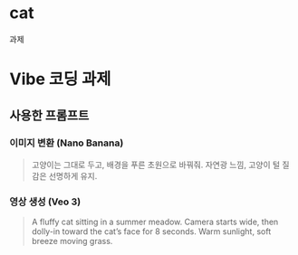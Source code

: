 # cat
과제
# Vibe 코딩 과제

## 사용한 프롬프트
### 이미지 변환 (Nano Banana)
> 고양이는 그대로 두고, 배경을 푸른 초원으로 바꿔줘. 자연광 느낌, 고양이 털 질감은 선명하게 유지.

### 영상 생성 (Veo 3)
> A fluffy cat sitting in a summer meadow. Camera starts wide, then dolly-in toward the cat’s face for 8 seconds. Warm sunlight, soft breeze moving grass.

